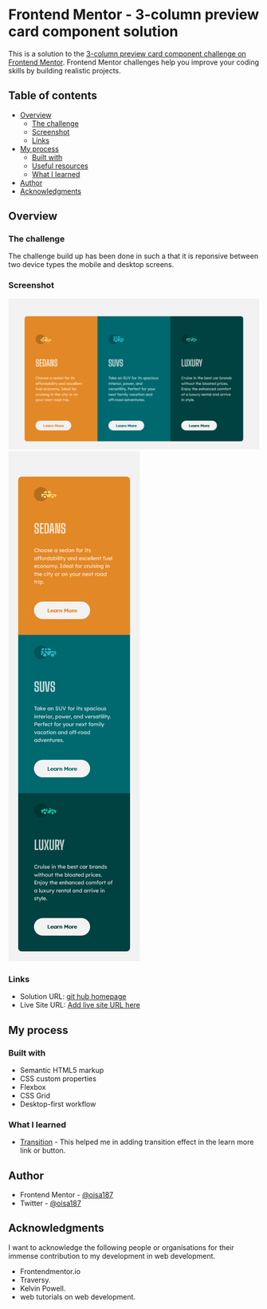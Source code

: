 # Frontend Mentor - 3-column preview card component solution

This is a solution to the [3-column preview card component challenge on Frontend Mentor](https://www.frontendmentor.io/challenges/3column-preview-card-component-pH92eAR2-). Frontend Mentor challenges help you improve your coding skills by building realistic projects. 

## Table of contents

- [Overview](#overview)
  - [The challenge](#the-challenge)
  - [Screenshot](#screenshot)
  - [Links](#links)
- [My process](#my-process)
  - [Built with](#built-with)
  - [Useful resources](#useful-resources)
  - [What I learned](#What-I-learned)
- [Author](#author)
- [Acknowledgments](#acknowledgments)


## Overview

### The challenge

The challenge build up has been done in such a that it is reponsive between two device types the mobile and
desktop screens.

### Screenshot

![Desktop screen](card-component-desktop.png)
![Mobile screen](card-component-mobile.png)

### Links

- Solution URL: [git hub homepage](https://github.com/olisa187/3-column-card-component)
- Live Site URL: [Add live site URL here](https://your-live-site-url.com)

## My process

### Built with

- Semantic HTML5 markup
- CSS custom properties
- Flexbox
- CSS Grid
- Desktop-first workflow



### What I learned

- [Transition](https://www.w3schools.org/transition) - This helped me in adding transition effect in the learn more link or button.

## Author

- Frontend Mentor - [@oisa187](https://www.frontendmentor.io/profile/oisa187)
- Twitter - [@oisa187](https://www.twitter.com/oisa187)

## Acknowledgments

I want to acknowledge the following people or organisations for their immense contribution to my development in web development.

- Frontendmentor.io 
- Traversy.
- Kelvin Powell.
- web tutorials on web development.
